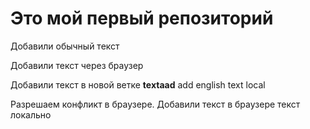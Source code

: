 #  Это мой первый репозиторий
 
 Добавили обычный текст
 
 Добавили текст через браузер

 Добавили текст в новой ветке  **textaad** add english text local

 Разрешаем конфликт в браузере. Добавили текст в браузере текст локально
